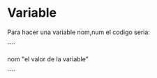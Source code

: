 # Variable 
Para hacer una variable nom,num
el codigo seria:

´´´´

nom "el valor de la variable"


´´´´